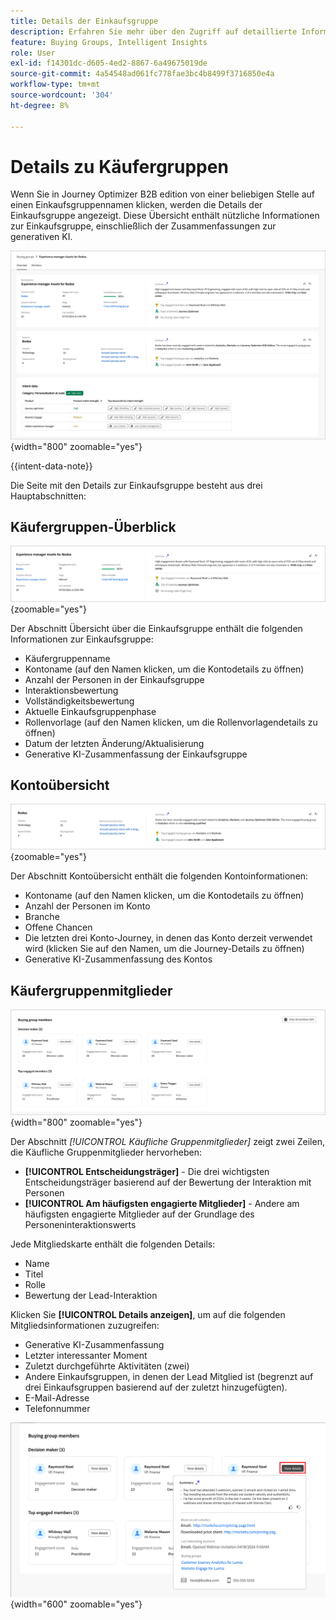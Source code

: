 ```yaml
---
title: Details der Einkaufsgruppe
description: Erfahren Sie mehr über den Zugriff auf detaillierte Informationen und Zusammenfassungen der generativen KI für Einkaufsgruppen in Journey Optimizer B2B edition.
feature: Buying Groups, Intelligent Insights
role: User
exl-id: f14301dc-d605-4ed2-8867-6a49675019de
source-git-commit: 4a54548ad061fc778fae3bc4b8499f3716850e4a
workflow-type: tm+mt
source-wordcount: '304'
ht-degree: 8%

---
```


# Details zu Käufergruppen

Wenn Sie in Journey Optimizer B2B edition von einer beliebigen Stelle auf einen Einkaufsgruppennamen klicken, werden die Details der Einkaufsgruppe angezeigt. Diese Übersicht enthält nützliche Informationen zur Einkaufsgruppe, einschließlich der Zusammenfassungen zur generativen KI.

![Auf Details der Einkaufsgruppe zugreifen](./assets/buying-group-details.png){width="800" zoomable="yes"}

{{intent-data-note}}

Die Seite mit den Details zur Einkaufsgruppe besteht aus drei Hauptabschnitten:

## Käufergruppen-Überblick

![Einkaufsgruppenübersicht](./assets/details-page-buying-group-overview.png){zoomable="yes"}

Der Abschnitt Übersicht über die Einkaufsgruppe enthält die folgenden Informationen zur Einkaufsgruppe:

* Käufergruppenname
* Kontoname (auf den Namen klicken, um die Kontodetails zu öffnen)
* Anzahl der Personen in der Einkaufsgruppe
* Interaktionsbewertung
* Vollständigkeitsbewertung
* Aktuelle Einkaufsgruppenphase
* Rollenvorlage (auf den Namen klicken, um die Rollenvorlagendetails zu öffnen)
* Datum der letzten Änderung/Aktualisierung
* Generative KI-Zusammenfassung der Einkaufsgruppe

## Kontoübersicht

![Einkaufsgruppenkonto - Übersicht](./assets/details-page-buying-group-account-overview.png){zoomable="yes"}

Der Abschnitt Kontoübersicht enthält die folgenden Kontoinformationen:

* Kontoname (auf den Namen klicken, um die Kontodetails zu öffnen)
* Anzahl der Personen im Konto
* Branche
* Offene Chancen
* Die letzten drei Konto-Journey, in denen das Konto derzeit verwendet wird (klicken Sie auf den Namen, um die Journey-Details zu öffnen)
* Generative KI-Zusammenfassung des Kontos

## Käufergruppenmitglieder

![Käufliche Gruppenmitglieder](./assets/details-page-buying-group-members.png){width="800" zoomable="yes"}

Der Abschnitt _[!UICONTROL Käufliche Gruppenmitglieder]_ zeigt zwei Zeilen, die Käufliche Gruppenmitglieder hervorheben:

* **[!UICONTROL Entscheidungsträger]** - Die drei wichtigsten Entscheidungsträger basierend auf der Bewertung der Interaktion mit Personen
* **[!UICONTROL Am häufigsten engagierte Mitglieder]** - Andere am häufigsten engagierte Mitglieder auf der Grundlage des Personeninteraktionswerts

Jede Mitgliedskarte enthält die folgenden Details:

* Name
* Titel
* Rolle
* Bewertung der Lead-Interaktion

Klicken Sie **[!UICONTROL Details anzeigen]**, um auf die folgenden Mitgliedsinformationen zuzugreifen:

* Generative KI-Zusammenfassung
* Letzter interessanter Moment
* Zuletzt durchgeführte Aktivitäten (zwei)
* Andere Einkaufsgruppen, in denen der Lead Mitglied ist (begrenzt auf drei Einkaufsgruppen basierend auf der zuletzt hinzugefügten).
* E-Mail-Adresse
* Telefonnummer

![Weitere Details für ein Mitglied einer Einkaufsgruppe anzeigen](./assets/details-page-buying-group-members-view-details.png){width="600" zoomable="yes"}
